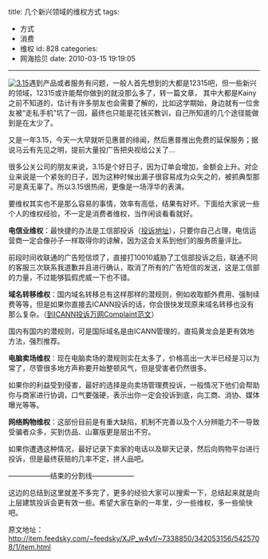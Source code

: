 title: 几个新兴领域的维权方式
tags:
  - 方式
  - 消费
  - 维权
id: 828
categories:
  - 网海拾贝
date: 2010-03-15 19:19:05
---

[![](http://a.kainy.cn/201003/ce1yzCAsVdAOc.jpg "3.15")](http://a.kainy.cn/201003/ce1yzCAsVdAOc.jpg)遇到产品或者服务有问题，一般人首先想到的大都是12315吧，但一些新兴的领域，12315或许能帮你做到的就没那么多了，转一篇文章， 其中大都是Kainy之前不知道的，估计有许多朋友也会需要了解的，比如这学期始，身边就有一位舍友被“走私手机”坑了一回，最终也只能是花钱买教训，自己所知道的几个途径能做到是在太少了。

又是一年3.15，今天一大早就听见惠普的绯闻，然后惠普推出免费的延保服务；据说马云有先见之明，提前大量投广告把央视给公关了…

很多公关公司的朋友来说，3.15是个好日子，因为订单会增加，金额会上升。对企业来说是一个紧张的日子，因为这种时候出漏子很容易成为众矢之的，被抓典型那可是真无辜了。所以3.15很热闹，更像是一场浮华的表演。

要维权其实也不是那么容易的事情，效率有高低，结果有好坏。下面给大家说一些个人的维权经验，不一定是消费者维权，当作闲谈看看就好。

**电信业维权**：最快捷的办法是工信部投诉（[投诉地址](http://www.chinatcc.gov.cn:8080/cmsadmin/shouli/shensu.jsp)），只要你自己占理，电信运营商一定会像孙子一样取得你的谅解，因为这会关系到他们的服务质量评比。<!--more-->

前段时间收联通的广告短信烦了，直接打10010威胁了工信部投诉之后，联通不同的客服三次联系我道歉并且进行确认，取消了所有的广告短信的发送，这是工信部的力量，不过能够狐假虎威一下也不错。

**域名转移维权**：国内域名转移总有这样那样的潜规则，例如收取额外费用、强制续费等等，但是如果你直接去ICANN投诉的话，你会很快发现原来域名转移也没有那么复杂。（[到ICANN投诉万网Complaint范文](http://hugege.com/2009/06/05/hichina-complaint/)）

国内有国内的潜规则，可是国际域名是由ICANN管理的，直捣黄龙会是更有效地方法，强烈推荐。

**电脑卖场维权**：现在电脑卖场的潜规则实在太多了，价格高出一大半已经是习以为常了，尽管很多地方声称要开始整顿风气，但是受害者仍然很多。

如果你的利益受到侵害，最好的选择是向卖场管理费投诉，一般情况下他们会帮助你与商家进行协调，口气要强硬，表示出你一定会投诉到底，向工商、消协、媒体曝光等等。

**网络购物维权**：这部份目前是有重大缺陷，机制不完善以及个人分辨能力不一导致受骗者众多，买到仿品、山寨版更是层出不穷。

如果你遭遇这种情况，最好记录下卖家的电话以及聊天记录，然后向购物平台进行投诉，但是最终获赔的几率不定，拼人品吧。

——————结束的分割线——————

这边的总结到这里就差不多完了，更多的经验大家可以搜索一下，总结起来就是向上层建筑投诉会更有效一些。希望大家在新的一年里，少一些维权，多一些愉快吧。

原文地址：http://item.feedsky.com/~feedsky/XJP_w4vf/~7338850/342053156/5425708/1/item.html